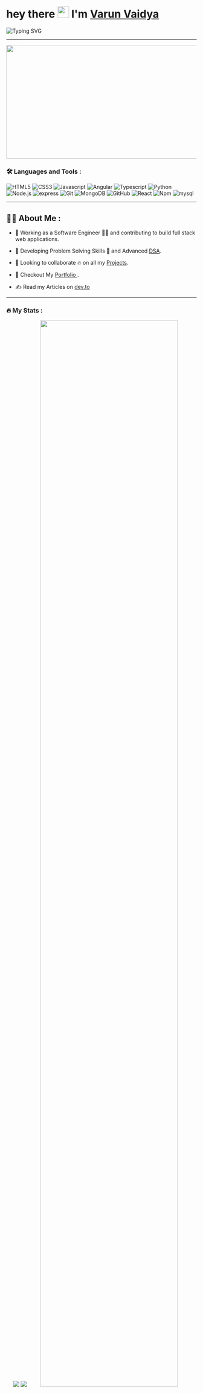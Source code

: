 <h1 align="left">
  hey there
  <img src="https://media.giphy.com/media/hvRJCLFzcasrR4ia7z/giphy.gif" width="30px"/>
  I'm <a href="https://www.github.com/varun21vaidya">Varun Vaidya</a>
</h1>

<div align="left">
<img src="https://readme-typing-svg.demolab.com?font=Fira+Code&duration=3000&pause=500&width=435&lines=Full+Stack+Developer+From+India+;Self+Taught+Programmer;Tech+Enthusiast" alt="Typing SVG" />
</div>

---


<div align="center">

  <img src="https://media.giphy.com/media/dWesBcTLavkZuG35MI/giphy.gif" width="600" height="300"/>
 
  <br/>

  <img src="https://komarev.com/ghpvc/?username=varun21vaidya&style=flat-square&color=blue" alt=""/>
  
</div>

### :hammer_and_wrench: Languages and Tools :
  
![HTML5](https://img.shields.io/badge/-HTML5-orange?style=for-the-badge&logo=HTML5&logoColor=white)
![CSS3](https://img.shields.io/badge/-CSS3-blue?style=for-the-badge&logo=CSS3&logoColor=white)
![Javascript](https://img.shields.io/badge/-JavaScript-yellow?style=for-the-badge&logo=Javascript&logoColor=white)
![Angular](https://img.shields.io/badge/-Angular-darkred?style=for-the-badge&logo=Angular&logoColor=white)
![Typescript](https://img.shields.io/badge/-Typescript-blue?style=for-the-badge&logo=Typescript&logoColor=white)
![Python](https://img.shields.io/badge/-Python-blue?style=for-the-badge&logo=Python&logoColor=white)
![Node.js](https://img.shields.io/badge/-Node.js-grren?style=for-the-badge&logo=Node.js&logoColor=white)
![express](https://img.shields.io/badge/-express-white?style=for-the-badge&logo=express&logoColor=black)
![Git](https://img.shields.io/badge/-Git-orange?style=for-the-badge&logo=Git&logoColor=white)
![MongoDB](https://img.shields.io/badge/-MongoDB-white?style=for-the-badge&logo=MongoDB&logoColor=green)
![GitHub](https://img.shields.io/badge/-GitHub-black?style=for-the-badge&logo=GitHub&logoColor=white)
![React](https://img.shields.io/badge/-React-white?style=for-the-badge&logo=mysql&logoColor=black)
![Npm](https://img.shields.io/badge/-NPM-blue?style=for-the-badge&logo=Npm&logoColor=white)
![mysql](https://img.shields.io/badge/-mysql-white?style=for-the-badge&logo=mysql&logoColor=black)

 ---


## :man_technologist: About Me :

- 🔭 Working as a Software Engineer 👨‍💻 and contributing to build full stack web applications.

- 🌱 Developing Problem Solving Skills 🚀 and Advanced <a href="https://github.com/varun21vaidya/DS-Algo">DSA</a>.
  
- 👯 Looking to collaborate 🔥 on all my <a href="https://github.com/varun21vaidya/Projects">Projects</a>.

- 🌟 Checkout My <a href="https://varun-portfolio.vercel.app/" target="_blank"> Portfolio </a>.

- ✍️ Read my Articles on <a href=https://dev.to/varun21vaidya>dev.to</a>

---

### :fire: My Stats :

<p align="center">
<img src="https://github-readme-stats.vercel.app/api?username=varun21vaidya&show_icons=true&theme=chartreuse-dark" >
<img src="http://github-readme-streak-stats.herokuapp.com?user=varun21vaidya&theme=dark&background=000000">
<a href="https://github.com/varun21vaidya/Projects" title="Projects">
<img width="85%" src="https://github-readme-stats.vercel.app/api/pin/?username=varun21vaidya&repo=projects&theme=dark&text_color=d3d3d3&icon_color=00E6FE&title_color=00E6FE" /></a>
<p/>    




---
  
<div>
<img src="https://readme-typing-svg.demolab.com?font=Fira+Code&duration=3000&pause=500&width=435&lines=Reach me at" alt="Typing SVG" />
</div>
  
- **Email**: varunvaidya2107@gmail.com
  
- **Call**: +91 9028535008

### Connect Me on
<div id="header">
  <div id="badges">
  <a href="https://www.linkedin.com/in/varunvvaidya/">
    <img src="https://img.shields.io/badge/LinkedIn-red?style=for-the-badge&logo=linkedin&logoColor=white" alt="LinkedIn Badge"/>
  </a>
  
  <a href="https://leetcode.com/varun21vaidya/">
    <img src="https://img.shields.io/badge/-Leetcode%20-yellowgreen?style=for-the-badge&logo=leetcode&logoColor=white" alt="Leetcode Badge"/>
  </a>
  
  <a href="https://twitter.com/Varun21vaidya">
    <img src="https://img.shields.io/badge/Twitter-blue?style=for-the-badge&logo=twitter&logoColor=white" alt="Twitter Badge"/>
  </a>
    
  <a href="https://dev.to/varun21vaidya">
    <img src="https://img.shields.io/badge/Dev.to-white?style=for-the-badge&logo=dev.to&logoColor=white" alt="Dev.to Badge"/>
  </a>
</div>
